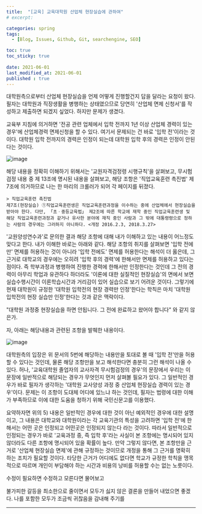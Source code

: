 ```yaml
---
title:  "[교육] 교육대학원 산업체 현장실습에 관하여"
# excerpt: 

categories: spring
tags:
  - [Blog, Issues, Github, Git, searchengine, SEO]

toc: true
toc_sticky: true
 
date: 2021-06-01
last_modified_at: 2021-06-01
published : true
---
```


대학원측으로부터 산업체 현장실습을 언제 어떻게 진행할건지 답을 달라는 요청이 왔다. 
필자는 대학원과 직장생활을 병행하는 상태였으므로 당연히 '산업체 면제 신청서'를 작성하고 제출하면 되겠지 싶었다.
하지만 문제가 생겼다.


교육부 지침에 의거하면 '전공 관련 업체에서 입학 전까지 1년 이상 산업체 경력이 있는 경우'에 산업체경력 면제신청을 할 수 있다. 
여기서 문제되는 건 바로 '입학 전'이라는 것이다.
대학원 입학 전까지의 경력은 인정이 되는데 대학원 입학 후의 경력은 인정이 안된다는 것이다.

![image](https://blog.kakaocdn.net/dn/Iqoq8/btqCHwBbPvv/zEHFKQOQAQFgbULMKBkgbk/img.jpg)

해당 내용을 정확히 이해하기 위해서는 '교원자격검정령 시행규칙'을 살펴보고,
무시험검정 내용 중 제 13조에 명시된 내용을 살펴보고,
해당 조항은 '직업교육훈련 촉진법' 제 7조에 의거하므로 
나는 한 마리의 크롤러가 되어 각 페이지를 뒤졌다. 


```
> 직업교육훈련 촉진법
제7조(현장실습) ①직업교육훈련생은 직업교육훈련과정을 이수하는 중에 산업체에서 현장실습을 받아야 한다. 다만, 「초ㆍ중등교육법」 제2조에 따른 학교에 재학 중인 직업교육훈련생 및 해당 직업교육훈련과정과 같거나 유사한 분야에 재직 중인 사람과 그 밖에 대통령령으로 정하는 사람의 경우에는 그러하지 아니하다. <개정 2016.2.3, 2018.3.27>
```

'교원양성연수과'로 문의한 결과 해당 조항에 대해 내가 이해하고 있는 내용이 어느정도 맞다고 한다. 내가 이해한 바로는 아래와 같다. 
해당 조항의 취지를 살펴보면 '입학 전에만' 면제를 허용하는 것이 아니라 '입학 전에도' 면제를 허용한다는 해석이 더 옳은데, 그 근거로 대학교의 경우에는 오히려 '입학 후의 경력'에 한해서만 면제를 허용하고 있다는 점이다. 
즉 학부과정과 병행하여 진행한 경력에 한해서만 인정한다는 것인데 그 전의 경력이 아무리 학업과 유관하다 하더라도 '이론에 대한 실질적인 현장실습'의 면에서 보면 실습수행시간이 이론학습시간과 거리감이 있어 실습으로 보기 어려운 것이다. 그렇기에 현재 대학원이 규정한 '대학원 입학전의 현장 경력만 인정'한다는 학칙은 마치 '대학원 입학전의 현장 실습만 인정'한다는 것과 같은 맥락이다. 

"대학원 과정중 현장실습을 하면 안됩니다. 그 전에 완료하고 왔어야 합니다"
와 같지 않은가.

자, 아래는 해당내용과 관련된 조항을 발췌한 내용이다. 

![image](https://user-images.githubusercontent.com/82863114/120570040-290cd000-c452-11eb-97e8-c6879d882ee9.png)


대학원측의 입장은 위 문서의 5번에 해당하는 내용만을 토대로 볼 때 '입학 전'만을 허용할 수 있다는 것인데, 물론 해당 조항만을 보고 해석한다면 충분히 그런 해석이 나올 수 있다. 허나, '교육대학원 졸업자의 교사자격 무시험검정의 경우'의 문장에서 우리는 이 문장에 일반적으로 해당되는 경우가 무엇인지 먼저 살펴볼 필요가 있다. 그 일반적인 경우가 바로 필자가 생각하는 '대학원 교사양성 과정 중 산업체 현장실습 경력이 있는 경우'이다. 문제는 이 조항이 도대체 어디에 있느냐 하는 것인데, 필자는 법령에 대한 이해가 부족하므로 이에 대한 도움을 청하기 위해 국민신문고를 이용했다.


요약하자면
위의 5) 내용은 일반적인 경우에 대한 것이 아닌 예외적인 경우에 대한 설명이고, 그 내용은 대학교와 대학원이라는 각 교육기관의 특성을 고려하면 '입학 전'에 한해서는 어떤 곳은 인정되고 어떤곳은 인정되지 않는다 라는 것이다. 따라서 일반적으로 인정되는 경우가 바로 '교육과정 중, 즉 입학 후'라는 사실이 본 조항에는 명시되어 있지 않더라도 다른 조항에 명시되어 있을 확률이 높다. 만약 그렇지 않다면, 본 조항만을 근거로 '산업체 현장실습 면제'에 관해 규정하는 것이므로 개정을 통해 그 근거를 명확히 하는 조치가 필요할 것이다. 타당한 근거가 어디에도 없다면 학교가 규정한 학칙을 맹목적으로 따르며 개인이 부담해야 하는 시간과 비용의 낭비를 허용할 수는 없는 노릇이다. 

수정이 필요하면 수정하고
모른다면 물어보고

불가피한 갈등을 최소한으로 줄이면서 
모두가 싫지 않은 결론을 만들어 내었으면 좋겠다. 
나를 포함한 모두가 조금씩 귀찮음을 감내해 주기를 

-----


